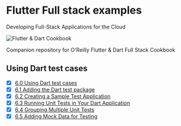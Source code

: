 
# Flutter Full stack examples

Developing Full-Stack Applications for the Cloud

![Flutter & Dart Cookbook](https://github.com/rosera/flutter-and-dart-cookbook/blob/main/images/flutter-dart-cookbook-sml.png "Flutter & Dart Cookbook")

Companion repository for O'Reilly Flutter & Dart Full Stack Cookbook

## Using Dart test cases 

- [x] [6.0 Using Dart test cases](https://github.com/rosera/flutter-and-dart-cookbook/blob/main/ch06/ex6-0.md)
- [x] [6.1 Adding the Dart test package](https://github.com/rosera/flutter-and-dart-cookbook/blob/main/ch06/ex6-1.md)
- [x] [6.2 Creating a Sample Test Application](https://github.com/rosera/flutter-and-dart-cookbook/blob/main/ch06/ex6-2.md)
- [x] [6.3 Running Unit Tests in Your Dart Application](https://github.com/rosera/flutter-and-dart-cookbook/blob/main/ch06/ex6-3.md)
- [x] [6.4 Grouping Multiple Unit Tests](https://github.com/rosera/flutter-and-dart-cookbook/blob/main/ch06/ex6-4.md)
- [x] [6.5 Adding Mock Data for Testing](https://github.com/rosera/flutter-and-dart-cookbook/blob/main/ch06/ex6-5.md)
